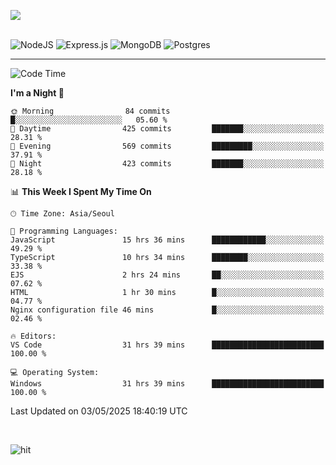 ![](https://github-readme-stats.vercel.app/api?username=hqnseung&theme=dark&show_icons=true&hide_border=false&include_all_commits=false&count_private=true) <br/><br/>

![NodeJS](https://img.shields.io/badge/node.js-6DA55F?style=for-the-badge&logo=node.js&logoColor=white) 
![Express.js](https://img.shields.io/badge/express.js-%23404d59.svg?style=for-the-badge&logo=express&logoColor=%2361DAFB) ![MongoDB](https://img.shields.io/badge/MongoDB-%234ea94b.svg?style=for-the-badge&logo=mongodb&logoColor=white) ![Postgres](https://img.shields.io/badge/postgres-%23316192.svg?style=for-the-badge&logo=postgresql&logoColor=white)

---


<!--START_SECTION:waka-->
![Code Time](http://img.shields.io/badge/Code%20Time-338%20hrs%2030%20mins-blue)

**I'm a Night 🦉** 

```text
🌞 Morning                84 commits          █░░░░░░░░░░░░░░░░░░░░░░░░   05.60 % 
🌆 Daytime                425 commits         ███████░░░░░░░░░░░░░░░░░░   28.31 % 
🌃 Evening                569 commits         █████████░░░░░░░░░░░░░░░░   37.91 % 
🌙 Night                  423 commits         ███████░░░░░░░░░░░░░░░░░░   28.18 % 
```


📊 **This Week I Spent My Time On** 

```text
🕑︎ Time Zone: Asia/Seoul

💬 Programming Languages: 
JavaScript               15 hrs 36 mins      ████████████░░░░░░░░░░░░░   49.29 % 
TypeScript               10 hrs 34 mins      ████████░░░░░░░░░░░░░░░░░   33.38 % 
EJS                      2 hrs 24 mins       ██░░░░░░░░░░░░░░░░░░░░░░░   07.62 % 
HTML                     1 hr 30 mins        █░░░░░░░░░░░░░░░░░░░░░░░░   04.77 % 
Nginx configuration file 46 mins             █░░░░░░░░░░░░░░░░░░░░░░░░   02.46 % 

🔥 Editors: 
VS Code                  31 hrs 39 mins      █████████████████████████   100.00 % 

💻 Operating System: 
Windows                  31 hrs 39 mins      █████████████████████████   100.00 % 
```


 Last Updated on 03/05/2025 18:40:19 UTC
<!--END_SECTION:waka-->

<br>

![hit](https://myhits.vercel.app/api/hit/https%3A%2F%2Fgithub.com%2Fhqnseung?color=green&label=hit&size=small)
